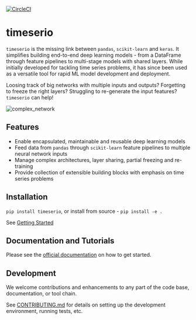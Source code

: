 [![CircleCI](https://circleci.com/gh/octoenergy/timeserio/tree/master.svg?style=svg)](https://circleci.com/gh/octoenergy/timeserio/tree/master)

# timeserio

`timeserio` is the missing link between `pandas`, `scikit-learn` and `keras`. It simplifies building end-to-end deep learning models - from a DataFrame through feature pipelines to multi-stage models with shared layers. While initially developed for tackling time series problems, it has since been used as a versatile tool for rapid ML model development and deployment.

Loosing track of big networks with multiple inputs and outputs? Forgetting to freeze the right layers?
Struggling to re-generate the input features? `timeserio` can help!

![complex_network](https://raw.githubusercontent.com/octoenergy/timeserio/master/docs/source/_static/multinetwork_complex.svg)

## Features

* Enable encapsulated, maintainable and reusable deep learning models
* Feed data from `pandas` through `scikit-learn` feature pipelines to multiple neural network inputs
* Manage complex architectures, layer sharing, partial freezing and re-training
* Provide collection of extensible building blocks with emphasis on time series problems

## Installation

`pip install timeserio`, or install from source - `pip install -e .`

See [Getting Started](http://docs.octopus.engineering/timeserio/overview/getting_started.html#installation)

## Documentation and Tutorials

Please see the [official documentation](http://tech.octopus.energy/timeserio/) on how to get started.

## Development

We welcome contributions and enhancements to any part of the code base, documentation, or tool chain.

See [CONTRIBUTING.md](CONTRIBUTING.md) for details on setting up the development environment, running tests,
etc.
